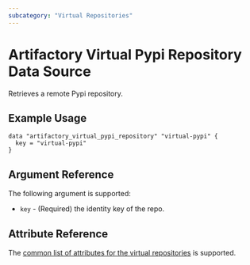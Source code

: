 ```yaml
---
subcategory: "Virtual Repositories"
---
```

# Artifactory Virtual Pypi Repository Data Source

Retrieves a remote Pypi repository.

## Example Usage

```hcl
data "artifactory_virtual_pypi_repository" "virtual-pypi" {
  key = "virtual-pypi"
}
```

## Argument Reference

The following argument is supported:

* `key` - (Required) the identity key of the repo.

## Attribute Reference

The [common list of attributes for the virtual repositories](../resources/virtual.md) is supported.
